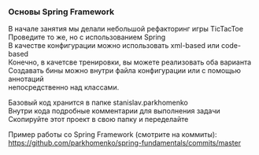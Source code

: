 ### Основы Spring Framework

В начале занятия мы делали небольшой рефакторинг игры TicTacToe  
Проведите то же, но с использованием Spring  
В качестве конфигурации можно использовать xml-based или code-based  
Конечно, в качетсве тренировки, вы можете реализовать оба варианта  
Создавать бины можно внутри файла конфигурации или с помощью аннотаций  
непосредственно над классами.  

Базовый код хранится в папке stanislav.parkhomenko  
Внутри кода подробные комментарии для выполнения задачи  
Скопируйте этот проект в свою папку и переделайте  

Пример работы со Spring Framework (смотрите на коммиты):  
https://github.com/parkhomenko/spring-fundamentals/commits/master